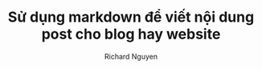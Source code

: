 ---
layout: post
title:  "Sử dụng markdown để viết nội dung post cho blog hay website"
categories: Markdown
tags: markdown github blog
author: Richard Nguyen
description: su dung markdown de viet noi dung cho website.
---